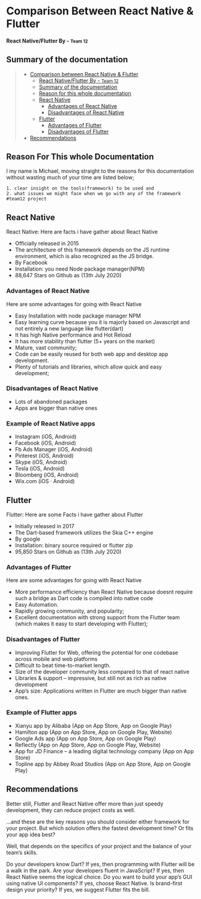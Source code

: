 # Comparison Between React Native & Flutter

####  React Native/Flutter By - <small> Team 12 </small> 


## Summary of the documentation

> * [Comparison between React Native & Flutter](#comparison-between-react-native-&-flutter)
>   * [React Native/Flutter By - <small> Team 12 </small>](#React-Native/Flutter-By---<small>-Team-12-</small>)
>   * [Summary of the documentation](#table-of-contents)
>   * [Reason for this whole documentation](#reason-for-this-whole-documentation)
>   * [React Native](#react-native)
>     * [Advantages of React Native](#advantages-of-react-native)
>     * [Disadvantages of React Native](#disadvantages-of-react-native) 
>   * [Flutter](#flutter)
>     * [Advantages of Flutter](#advantages-of-flutter)
>     * [Disadvantages of Flutter](#disadvantages-of-flutter)
> * [Recommendations](#recommendations)

## Reason For This whole Documentation

I my name is Michael, moving straight to the reasons for this documentation without wasting much of your time are listed below;

````
1. clear insight on the tools(framework) to be used and
2. what issues we might face when we go with any of the framework #team12 project
````



## React Native
React Native:  Here are facts i have gather about React Native

* Officially released in 2015
* The architecture of this framework depends on the JS runtime environment, which is also recognized as the JS bridge.
* By Facebook
* Installation: you need Node package manager(NPM)  
* 88,647 Stars on Github as  (13th July 2020)


### Advantages of React Native

Here are some advantages for going with React Native 

* Easy Installation with node package manager NPM 
* Easy learning curve because you it is majorly based on Javascript and not entirely a new language like flutter(dart)
* It has high Native performance and Hot Reload	
* It has more stability than flutter (5+ years on the market)
* Mature, vast community;
* Code can be easily reused for both web app and desktop app development.
* Plenty of tutorials and libraries, which allow quick and easy development;

### Disadvantages of React Native 
* Lots of abandoned packages
* Apps are bigger than native ones


### Example of React Native apps 

* Instagram (iOS, Android)
* Facebook (iOS, Android)
* Fb Ads Manager (iOS, Android)
* Pinterest (iOS, Android)
* Skype (iOS, Android)
* Tesla (iOS, Android)
* Bloomberg (iOS, Android)
* Wix.com (iOS · Android)


## Flutter

Flutter: Here are some Facts i have gather about Flutter

* Initially released in 2017
* The Dart-based framework utilizes the Skia C++ engine
* By google 
* Installation: binary source required or flutter zip
* 95,850 Stars on Github as  (13th July 2020)


### Advantages of Flutter

Here are some advantages for going with React Native 

* More performance efficiency than React Native because  doesnt require such a bridge as Dart code is compiled into native code
* Easy Automation.
* Rapidly growing community, and popularity;
* Excellent documentation with strong support from the Flutter team (which makes it easy to start developing with Flutter);


### Disadvantages of Flutter

* Improving Flutter for Web, offering the potential for one codebase across mobile and web platforms
* Difficult to beat time-to-market length.
* Size of the developer community less compared to that of react native
* Libraries & support – impressive, but still not as rich as native development
* App’s size: Applications written in Flutter are much bigger than native ones.


### Example of Flutter apps 
* Xianyu app by Alibaba (App on App Store, App on Google Play) 
* Hamilton app (App on App Store, App on Google Play, Website)
* Google Ads app (App on App Store, App on Google Play)
* Reflectly (App on App Store, App on Google Play, Website)
* App for JD Finance – a leading digital technology company (App on App Store)
* Topline app by Abbey Road Studios (App on App Store, App on Google Play)

## Recommendations 

Better still, Flutter and React Native offer more than just speedy development, they can reduce project costs as well.

…and these are the key reasons you should consider either framework for your project. But which solution offers the fastest development time? Or fits your app idea best?

Well, that depends on the specifics of your project and the balance of your team’s skills.

Do your developers know Dart? If yes, then programming with Flutter will be a walk in the park.
Are your developers fluent in JavaScript? If yes, then React Native seems the logical choice.
Do you want to build your app’s GUI using native UI components? If yes, choose React Native.
Is brand-first design your priority? If yes, we suggest Flutter fits the bill.
